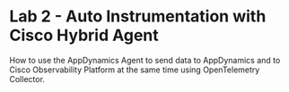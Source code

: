 # Lab 2 - Auto Instrumentation with Cisco Hybrid Agent

How to use the AppDynamics Agent to send data to AppDynamics and to Cisco Observability Platform at the same time using OpenTelemetry Collector.



